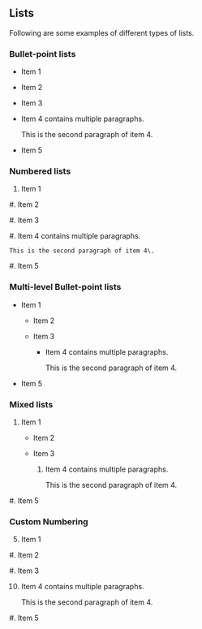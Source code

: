 ﻿## Lists

Following are some examples of different types of lists\.

### Bullet\-point lists

*	Item 1

*	Item 2

*	Item 3

*	Item 4 contains multiple paragraphs\.

	This is the second paragraph of item 4\.

*	Item 5

### Numbered lists

1.	Item 1

#.	Item 2

#.	Item 3

#.	Item 4 contains multiple paragraphs\.

	This is the second paragraph of item 4\.

#.	Item 5

### Multi\-level Bullet\-point lists

*	Item 1

	-	Item 2

	-	Item 3

		+	Item 4 contains multiple paragraphs\.

			This is the second paragraph of item 4\.

*	Item 5

### Mixed lists

1.	Item 1

	-	Item 2

	-	Item 3

		1.	Item 4 contains multiple paragraphs\.

			This is the second paragraph of item 4\.

#.	Item 5

### Custom Numbering

5.	Item 1

#.	Item 2

#.	Item 3

10.	Item 4 contains multiple paragraphs\.

	This is the second paragraph of item 4\.

#.	Item 5



